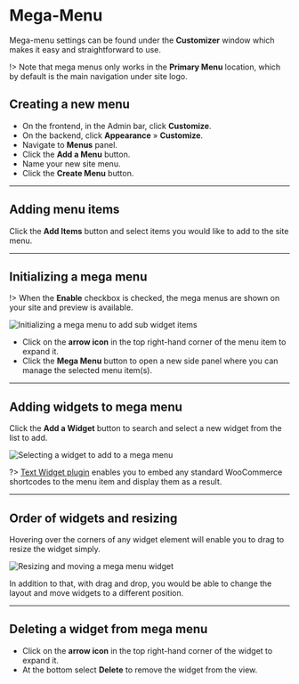 # Mega-Menu

Mega-menu settings can be found under the **Customizer** window which makes it easy and straightforward to use.

!> Note that mega menus only works in the **Primary Menu** location, which by default is the main navigation under site logo.

## Creating a new menu

* On the frontend, in the Admin bar, click **Customize**.
* On the backend, click **Appearance** » **Customize**.
* Navigate to **Menus** panel.
* Click the **Add a Menu** button.
* Name your new site menu.
* Click the **Create Menu** button.

<hr/>

## Adding menu items

Click the **Add Items** button and select items you would like to add to the site menu.

<hr/>

## Initializing a mega menu

!> When the **Enable** checkbox is checked, the mega menus are shown on your site and preview is available.

![Initializing a mega menu to add sub widget items](img/initializing-mega-menu.gif)

* Click on the **arrow icon** in the top right-hand corner of the menu item to expand it.
* Click the **Mega Menu** button to open a new side panel where you can manage the selected menu item(s).

<hr/>

## Adding widgets to mega menu

Click the **Add a Widget** button to search and select a new widget from the list to add.

![Selecting a widget to add to a mega menu](img/adding-widgets-to-mega-menu.gif)

?> [Text Widget plugin](https://codex.wordpress.org/WordPress_Widgets#Adding_Code_to_the_Text_Widget) enables you to embed any standard WooCommerce shortcodes to the menu item and display them as a result.

<hr/>

## Order of widgets and resizing

Hovering over the corners of any widget element will enable you to drag to resize the widget simply.

![Resizing and moving a mega menu widget](img/resizing-and-moving-mega-menu-widget.gif)

In addition to that, with drag and drop, you would be able to change the layout and move widgets to a different position.

<hr/>

## Deleting a widget from mega menu

* Click on the **arrow icon** in the top right-hand corner of the widget to expand it.
* At the bottom select **Delete** to remove the widget from the view.
